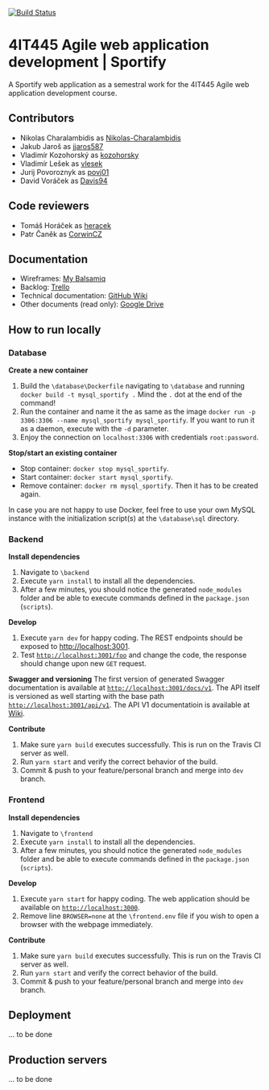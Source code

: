 [![Build Status](https://travis-ci.org/Nikolas-Charalambidis/4IT445.svg?branch=master)](https://travis-ci.org/Nikolas-Charalambidis/4IT445)

# 4IT445 Agile web application development | Sportify

A Sportify web application as a semestral work for the 4IT445 Agile web application development course.

## Contributors
- Nikolas Charalambidis as [Nikolas-Charalambidis](https://github.com/Nikolas-Charalambidis)
- Jakub Jaroš as [jjaros587](https://github.com/jjaros587)
- Vladimír Kozohorský as [kozohorsky](https://github.com/kozohorsky)
- Vladimír Lešek as [vlesek](https://github.com/vlesek)
- Jurij Povoroznyk as [povj01](https://github.com/povj01)
- David Voráček as [Davis94](https://github.com/Davis94)

## Code reviewers
- Tomáš Horáček as [heracek](https://github.com/heracek)
- Patr Čaněk as [CorwinCZ](https://github.com/CorwinCZ)

## Documentation
- Wireframes: [My Balsamiq](https://4it445.mybalsamiq.com/projects/sportify8)
- Backlog: [Trello](https://trello.com/b/xdKjZ1aC/sportify)
- Technical documentation: [GitHub Wiki](https://github.com/Nikolas-Charalambidis/4IT445/wiki)
- Other documents (read only): [Google Drive](https://drive.google.com/drive/folders/1HR7KYamV8zcGRj8VAkLtMEJI15myPq_-?usp=sharing)  

## How to run locally

### Database

**Create a new container**
1. Build the `\database\Dockerfile` navigating to `\database` and running `docker build -t mysql_sportify .` Mind the `.` dot at the end of the command!
2. Run the container and name it the as same as the image `docker run -p 3306:3306 --name mysql_sportify mysql_sportify`. If you want to run it as a daemon, execute with the `-d` parameter.
3. Enjoy the connection on `localhost:3306` with credentials `root:password`.

**Stop/start an existing container**
- Stop container: `docker stop mysql_sportify`.
- Start container: `docker start mysql_sportify`.
- Remove container: `docker rm mysql_sportify`. Then it has to be created again.

In case you are not happy to use Docker, feel free to use your own MySQL instance with the initialization script(s) at the `\database\sql` directory.

### Backend

**Install dependencies**
1. Navigate to `\backend`
2. Execute `yarn install` to install all the dependencies. 
3. After a few minutes, you should notice the generated `node_modules` folder and be able to execute commands defined in the `package.json` (`scripts`).

**Develop**
1. Execute `yarn dev` for happy coding. The REST endpoints should be exposed to [http://localhost:3001](http://localhost:3001).
2. Test [`http://localhost:3001/foo`](http://localhost:3001/foo) and change the code, the response should change upon new `GET` request.

**Swagger and versioning**
The first version of generated Swagger documentation is available at [`http://localhost:3001/docs/v1`](http://localhost:3001/docs/v1). The API itself is versioned as well starting with the base path [`http://localhost:3001/api/v1`](http://localhost:3001/api/v1). The API V1 documentatioin is available at [Wiki](https://github.com/Nikolas-Charalambidis/4IT445/wiki/v1).

**Contribute**
1. Make sure `yarn build` executes successfully. This is run on the Travis CI server as well.
2. Run `yarn start` and verify the correct behavior of the build.
3. Commit & push to your feature/personal branch and merge into `dev` branch. 

### Frontend

**Install dependencies**
1. Navigate to `\frontend`
2. Execute `yarn install` to install all the dependencies. 
3. After a few minutes, you should notice the generated `node_modules` folder and be able to execute commands defined in the `package.json` (`scripts`).

**Develop**
1. Execute `yarn start` for happy coding. The web application should be available on [`http://localhost:3000`](http://localhost:3000).
2. Remove line `BROWSER=none` at the `\frontend.env` file if you wish to open a browser with the webpage immediately. 

**Contribute**
1. Make sure `yarn build` executes successfully. This is run on the Travis CI server as well.
2. Run `yarn start` and verify the correct behavior of the build.
3. Commit & push to your feature/personal branch and merge into `dev` branch. 

## Deployment

... to be done

## Production servers

... to be done
